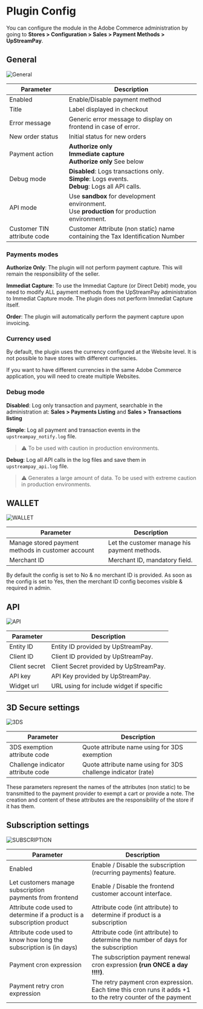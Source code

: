 # Plugin Config

You can configure the module in the Adobe Commerce administration by going to **Stores > Configuration > Sales > Payment Methods > UpStreamPay**.

## General

![General](images/02-01.png)

| Parameter                   | Description                                                                                             |
|-----------------------------|---------------------------------------------------------------------------------------------------------|
| Enabled                     | Enable/Disable payment method                                                                           |
| Title                       | Label displayed in checkout                                                                             |
| Error message               | Generic error message to display on frontend in case of error.                                          |
| New order status            | Initial status for new orders                                                                           |
| Payment action              | **Authorize only**<br/>**Immediate capture**<br/>**Authorize only** See below                           |
| Debug mode                  | **Disabled**: Logs transactions only. <br/>**Simple**: Logs events. <br/>**Debug**: Logs all API calls. |
| API mode                    | Use **sandbox** for development environment.<br/>Use **production** for production environment.         |
| Customer TIN attribute code | Customer Attribute (non static) name containing the Tax Identification Number                           |

### Payments modes

**Authorize Only**: The plugin will not perform payment capture. This will remain the responsibility of the seller.

**Immediat Capture**: To use the Immediat Capture (or Direct Debit) mode, you need to modify ALL payment methods from the UpStreamPay administration to Immediat Capture mode. The plugin does not perform Immediat Capture itself.

**Order**: The plugin will automatically perform the payment capture upon invoicing.

### Currency used

By default, the plugin uses the currency configured at the Website level. It is not possible to have stores with different currencies.

If you want to have different currencies in the same Adobe Commerce application, you will need to create multiple Websites.

### Debug mode

**Disabled**: Log only transaction and payment, searchable in the administration at: **Sales > Payments Listing** and **Sales > Transactions listing**

**Simple**: Log all payment and transaction events in the `upstreampay_notify.log` file.

> :warning: To be used with caution in production environments.

**Debug**: Log all API calls in the log files and save them in `upstreampay_api.log` file. 
> :warning: Generates a large amount of data. To be used with extreme caution in production environments.

## WALLET

![WALLET](images/02-04.png)

| Parameter                                         | Description                                  |
|---------------------------------------------------|----------------------------------------------|
| Manage stored payment methods in customer account | Let the customer manage his payment methods. |
| Merchant ID                                       | Merchant ID, mandatory field.                |

By default the config is set to No & no merchant ID is provided. As soon as the config is set to Yes, then
the merchant ID config becomes visible & required in admin.

## API

![API](images/02-02.png)

| Parameter     | Description                              |
|---------------|------------------------------------------|
| Entity ID     | Entity ID provided by UpStreamPay.       |
| Client ID     | Client ID provided by UpStreamPay.       |
| Client secret | Client Secret provided by UpStreamPay.   |
| API key       | API Key provided by UpStreamPay.         |
| Widget url    | URL using for include widget if specific |

## 3D Secure settings

![3DS](images/02-03.png)

| Parameter                          | Description                                                   |
|------------------------------------|---------------------------------------------------------------|
| 3DS exemption attribute code       | Quote attribute name using for 3DS exemption                  |
| Challenge indicator attribute code | Quote attribute name using for 3DS challenge indicator (rate) |

These parameters represent the names of the attributes (non static) to be transmitted to the payment provider to exempt a
cart or provide a note. The creation and content of these attributes are the responsibility of the store if it has them.


## Subscription settings

![SUBSCRIPTION](images/02-05.png)

| Parameter                                                               | Description                                                                                                |
|-------------------------------------------------------------------------|------------------------------------------------------------------------------------------------------------|
| Enabled                                                                 | Enable / Disable the subscription (recurring payments) feature.                                            |
| Let customers manage subscription <br/>payments from frontend           | Enable / Disable the frontend customer account interface.                                                  |
| Attribute code used to determine if a product is a subscription product | Attribute code (int attribute) to determine if product is a subscription                                   |
| Attribute code used to know how long the subscription is (in days)      | Attribute code (int attribute) to determine the number of days for the subscription                        |
| Payment cron expression                                                 | The subscription payment renewal cron expression **(run ONCE a day !!!!)**.                                |
| Payment retry cron expression                                           | The retry payment cron expression. Each time this cron runs it adds +1 to the retry counter of the payment |
